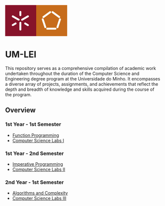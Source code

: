 <img src="UMLogo.jpg" alt="UMinho Engineering School Logo" width="200" height="100" />

# UM-LEI
This repository serves as a comprehensive compilation of academic work undertaken throughout the duration of the Computer Science and Engineering degree program at the Universidade do Minho. It encompasses a diverse array of projects, assignments, and achievements that reflect the depth and breadth of knowledge and skills acquired during the course of the program.

## Overview
### 1st Year - 1st Semester
- [Function Programming](https://github.com/DelgadoDevT/UM-LEI/tree/main/1_year/1_semester/pf)
- [Computer Science Labs I](https://github.com/DelgadoDevT/UM-LEI/tree/main/1_year/1_semester/li1)
### 1st Year - 2nd Semester
- [Imperative Programming](https://github.com/DelgadoDevT/UM-LEI/tree/main/1_year/2_semester/pi)
- [Computer Science Labs II](https://github.com/DelgadoDevT/UM-LEI/tree/main/1_year/2_semester/li2)
### 2nd Year - 1st Semester
- [Algorithms and Complexity](https://github.com/DelgadoDevT/UM-LEI/tree/main/2_year/1_semester/algc)
- [Computer Science Labs III](https://github.com/DelgadoDevT/UM-LEI/tree/main/2_year/1_semester/li3)
